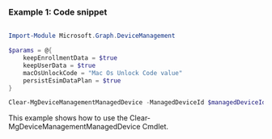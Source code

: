 ### Example 1: Code snippet

```powershell

Import-Module Microsoft.Graph.DeviceManagement

$params = @{
	keepEnrollmentData = $true
	keepUserData = $true
	macOsUnlockCode = "Mac Os Unlock Code value"
	persistEsimDataPlan = $true
}

Clear-MgDeviceManagementManagedDevice -ManagedDeviceId $managedDeviceId -BodyParameter $params

```
This example shows how to use the Clear-MgDeviceManagementManagedDevice Cmdlet.

